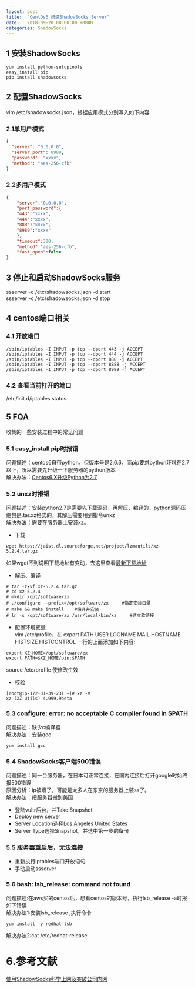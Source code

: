 ```yaml
---
layout: post
title:  "CentOs6 搭建ShadowSocks Server"
date:   2018-09-20 00:00:00 +0000
categories: ShadowSocks
---
```

## 1 安装ShadowSocks
```
yum install python-setuptools
easy_install pip
pip install shadowsocks
```

## 2 配置ShadowSocks    
vim /etc/shadowsocks.json，根据应用模式分别写入如下内容  

### 2.1单用户模式  

```json
{
  "server": "0.0.0.0",
  "server_port": 8989,
  "password": "xxxx",
  "method": "aes-256-cfb"
}
```
### 2.2多用户模式  
```json
{
    "server":"0.0.0.0",
    "port_password":{
    "443":"xxxx",
    "444":"xxxx",
    "888":"xxxx",
    "8989":"xxxx"
    },
    "timeout":300,
    "method":"aes-256-cfb",
    "fast_open":false
}
```

## 3 停止和启动ShadowSocks服务  
ssserver -c /etc/shadowsocks.json -d start   
ssserver -c /etc/shadowsocks.json -d stop  

## 4 centos端口相关
### 4.1 开放端口  

```shell
/sbin/iptables -I INPUT -p tcp --dport 443 -j ACCEPT  
/sbin/iptables -I INPUT -p tcp --dport 444 -j ACCEPT  
/sbin/iptables -I INPUT -p tcp --dport 888 -j ACCEPT  
/sbin/iptables -I INPUT -p tcp --dport 8888 -j ACCEPT  
/sbin/iptables -I INPUT -p tcp --dport 8989 -j ACCEPT  
```

### 4.2 查看当前打开的端口  
/etc/init.d/iptables status  

## 5 FQA
收集的一些安装过程中的常见问题

### 5.1 easy_install pip时报错
问题描述：centos6自带python，但版本号是2.6.6，而pip要求python环境在2.7以上，所以需要先升级一下服务器的python版本  
解决办法：[Centos6.X升级Python为2.7](https://kwjp.github.io/centos/2018/09/22/upgrade_python27.html)  

### 5.2 unxz时报错
问题描述：安装python2.7是需要先下载源码，再解压、编译的，python源码压缩包是.tar.xz格式的，其解压需要用到指令unxz  
解决办法：需要在服务器上安装xz。  

- 下载
```
wget https://jaist.dl.sourceforge.net/project/lzmautils/xz-5.2.4.tar.gz
```
如果wget不到说明下载地址有变动，去这里查看[最新下载地址](https://sourceforge.net/projects/lzmautils/files/latest/download)  

- 解压、编译
```
# tar -zxvf xz-5.2.4.tar.gz
# cd xz-5.2.4
# mkdir /opt/software/zx
# ./configure --prefix=/opt/software/zx     #指定安装目录
# make && make install    #编译并安装
# ln -s /opt/software/zx /usr/local/bin/xz     #建立软链接
```

- 配置环境变量  
vim /etc/profile，在 export PATH USER LOGNAME MAIL HOSTNAME HISTSIZE HISTCONTROL 一行的上面添加如下内容:
```
export XZ_HOME=/opt/software/zx
export PATH=$XZ_HOME/bin:$PATH
```
source /etc/profile 使修改生效

- 校验
```
[root@ip-172-31-39-231 ~]# xz -V
xz (XZ Utils) 4.999.9beta
```

### 5.3 configure: error: no acceptable C compiler found in $PATH
问题描述：缺少c编译器  
解决办法：安装gcc  
```
yum install gcc
```


### 5.4 ShadowSocks客户端500错误
问题描述：同一台服务器，在日本可正常连接，在国内连接后打开google时始终报500错误  
原因分析：ip被墙了，可能是太多人在东京的服务器上装ss了。  
解决办法：把服务器搬到美国  

 - 登陆vultr后台，并Take Snapshot
 - Deploy new server
 - Server Location选择Los Angeles United States
 - Server Type选择Snapshot，并选中第一步的备份

### 5.5 服务器重启后，无法连接

- 重新执行iptables端口开放语句
- 手动启动ssserver

### 5.6 bash: lsb_release: command not found
问题描述:在aws买的centos后，想看centos的版本号，执行lsb_release -a时报如下错误  
解决办法1:安装lsb_release ,执行命令 
```
yum install -y redhat-lsb
```
解决办法2:cat /etc/redhat-release

# 6.参考文献  
[使用ShadowSocks科学上网及突破公司内网](http://www.devtalking.com/articles/shadowsocks-guide/)




